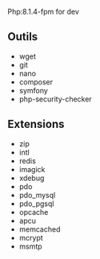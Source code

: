 Php:8.1.4-fpm for dev

## Outils

- wget
- git
- nano
- composer
- symfony
- php-security-checker

## Extensions

- zip
- intl
- redis
- imagick
- xdebug
- pdo
- pdo_mysql
- pdo_pgsql
- opcache
- apcu
- memcached
- mcrypt
- msmtp